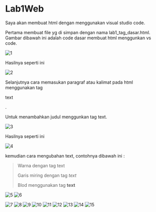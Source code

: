 # Lab1Web

Saya akan membuat html dengan menggunakan visual studio code.

Pertama membuat file yg di simpan dengan nama lab1_tag_dasar.html. Gambar dibawah ini adalah code dasar membuat html menggunkan vs code.

![1](https://user-images.githubusercontent.com/81820997/113430834-0f74eb00-9405-11eb-9a14-191c1818ba1f.PNG)

Hasilnya seperti ini

![2](https://user-images.githubusercontent.com/81820997/113430873-1d2a7080-9405-11eb-83eb-ae7323bf93db.PNG)

Selanjutnya cara memasukan paragraf atau kalimat pada html menggunakan tag <p>text</p>.

Untuk menambahkan judul menggunkan tag <h>text</h>.

![3](https://user-images.githubusercontent.com/81820997/113430888-21568e00-9405-11eb-9a62-dfecc32eb9dd.PNG)

Hasilnya seperti ini

![4](https://user-images.githubusercontent.com/81820997/113430930-3501f480-9405-11eb-85a2-a6e045f86412.PNG)

kemudian cara mengubahan text, contohnya dibawah ini :

> Warna dengan tag <font style = "background: color;"> text</font>
> 
> Garis miring dengan tag <i>text</i>
> 
> Blod menggunakan tag <b>text</b>

![5](https://user-images.githubusercontent.com/81820997/113430938-37644e80-9405-11eb-9e55-33ad41c39f4a.PNG)
![6](https://user-images.githubusercontent.com/81820997/113430943-392e1200-9405-11eb-9b35-a480616df397.PNG)

![7](https://user-images.githubusercontent.com/81820997/113430949-3a5f3f00-9405-11eb-9802-880a245cf07a.PNG)
![8](https://user-images.githubusercontent.com/81820997/113430954-3cc19900-9405-11eb-9d6d-a10c6d6dbfd3.PNG)
![9](https://user-images.githubusercontent.com/81820997/113430966-3f23f300-9405-11eb-876f-640344b6cd57.PNG)
![10](https://user-images.githubusercontent.com/81820997/113430970-40552000-9405-11eb-9965-f7d8902dfdcf.PNG)
![11](https://user-images.githubusercontent.com/81820997/113431020-52cf5980-9405-11eb-947e-35fc00f3c8d9.PNG)
![12](https://user-images.githubusercontent.com/81820997/113431024-54008680-9405-11eb-8e9e-a8107f70bc7b.PNG)
![13](https://user-images.githubusercontent.com/81820997/113431029-55ca4a00-9405-11eb-9835-b2e8ac741d96.PNG)
![14](https://user-images.githubusercontent.com/81820997/113431035-56fb7700-9405-11eb-888d-8313a073b3f0.PNG)
![15](https://user-images.githubusercontent.com/81820997/113431039-58c53a80-9405-11eb-89e8-c5c9fb5a2bdc.PNG)
